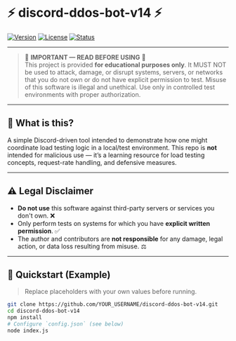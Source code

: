 # ⚡ discord-ddos-bot-v14 ⚡

[![Version](https://img.shields.io/badge/version-1.0.0-blue.svg)](https://github.com/dekart10x17/discord-ddos-bot-v14)
[![License](https://img.shields.io/badge/license-MIT-green.svg)](LICENSE)
[![Status](https://img.shields.io/badge/status-educational-red.svg)](README.md)

---

> 🚨 **IMPORTANT — READ BEFORE USING** 🚨  
> This project is provided **for educational purposes only**. It MUST NOT be used to attack, damage, or disrupt systems, servers, or networks that you do not own or do not have explicit permission to test. Misuse of this software is illegal and unethical. Use only in controlled test environments with proper authorization.

---

## 🔎 What is this?
A simple Discord-driven tool intended to demonstrate how one might coordinate load testing logic in a local/test environment. This repo is **not** intended for malicious use — it’s a learning resource for load testing concepts, request-rate handling, and defensive measures.

---

## ⚠️ Legal Disclaimer
- **Do not use** this software against third-party servers or services you don't own. ❌  
- Only perform tests on systems for which you have **explicit written permission**. ✅  
- The author and contributors are **not responsible** for any damage, legal action, or data loss resulting from misuse. ⚖️

---

## 🚀 Quickstart (Example)
> Replace placeholders with your own values before running.

```bash
git clone https://github.com/YOUR_USERNAME/discord-ddos-bot-v14.git
cd discord-ddos-bot-v14
npm install
# Configure `config.json` (see below)
node index.js
